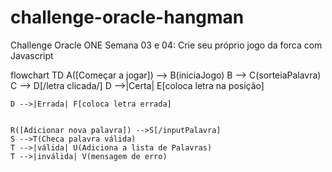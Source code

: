 # challenge-oracle-hangman
Challenge Oracle ONE Semana 03 e 04: Crie seu próprio jogo da forca com Javascript


flowchart TD
    A([Começar a jogar]) --> B(iniciaJogo)
    B --> C(sorteiaPalavra)
    C --> D[/letra clicada/]
    D -->|Certa| E[coloca letra na posição]

    D -->|Errada| F[coloca letra errada]
    
    
    R([Adicionar nova palavra]) -->S[/inputPalavra]
    S -->T(Checa palavra válida)
    T -->|válida| U(Adiciona a lista de Palavras)
    T -->|inválida| V(mensagem de erro)